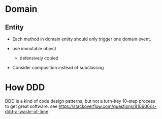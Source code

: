 # Domain
## Entity
- Each method in domain entity should only trigger one domain event.


- use immutable object
  - defensively copied
- Consider composition instead of subclassing


# How DDD
DDD is a kind of code design patterns, but not a turn-key 10-step process to get great software.
see https://stackoverflow.com/questions/810606/is-ddd-a-waste-of-time
